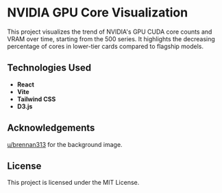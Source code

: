 # NVIDIA GPU Core Visualization

This project visualizes the trend of NVIDIA's GPU CUDA core counts and VRAM over time, starting from the 500 series. It highlights the decreasing percentage of cores in lower-tier cards compared to flagship models.

## Technologies Used
- **React**
- **Vite**
- **Tailwind CSS**
- **D3.js**

## Acknowledgements
[u/brennan313](brennan313) for the background image.

## License
This project is licensed under the MIT License.
